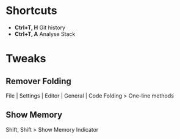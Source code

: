# Shortcuts
* **Ctrl+T, H** Git history
* **Ctrl+T, A** Analyse Stack

# Tweaks
## Remover Folding
 File | Settings | Editor | General | Code Folding > One-line methods
## Show Memory
Shift, Shift > Show Memory Indicator 
